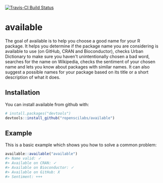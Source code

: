 
<!-- README.md is generated from README.Rmd. Please edit that file -->
[![Travis-CI Build Status](https://travis-ci.org/ropenscilabs/available.svg?branch=master)](https://travis-ci.org/ropenscilabs/available)

available
=========

The goal of available is to help you choose a good name for your R package. It helps you determine if the package name you are considering is available to use (on GitHub, CRAN and Bioconductor), checks Urban Dictionary to make sure you haven't unintentionally chosen a bad word, searches for the name on Wikipedia, checks the sentiment of your chosen name and lets you know about packages with similar names. It can also suggest a possible names for your package based on its title or a short description of what it does.

Installation
------------

You can install available from github with:

``` r
# install.packages("devtools")
devtools::install_github("ropenscilabs/available")
```

Example
-------

This is a basic example which shows you how to solve a common problem:

``` r
available::available("available")
#> Name valid: ✓ 
#> Available on CRAN: ✓ 
#> Available on Bioconductor: ✓ 
#> Available on GitHub: X 
#> Sentiment: +++
```
